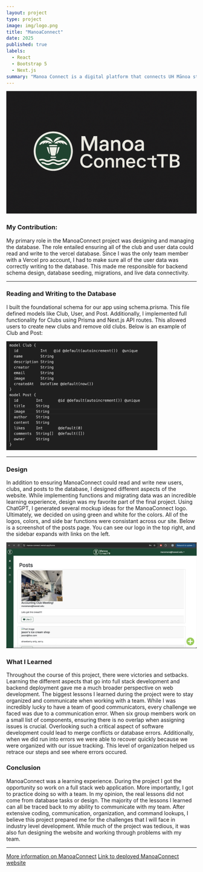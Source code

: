 ```yaml
---
layout: project
type: project
image: img/logo.png
title: "ManoaConnect"
date: 2025
published: true
labels:
  - React
  - Bootstrap 5
  - Next.js
summary: "Manoa Connect is a digital platform that connects UH Mānoa students with registered independent organizations based on their interests and academic background."
---
```

<img width="800px" class="rounded float-start pe-4" src="../img/connect.png">

<div style="clear: both;"></div>

### My Contribution:
My primary role in the ManoaConnect project was designing and managing the database. The role entailed ensuring all of the club and user data could read and write to the vercel database. Since I was the only team member with a Vercel pro account, I had to make sure all of the user data was correctly writing to the database. This made me responsible for backend schema design, database seeding, migrations, and live data connectivity.

---

### Reading and Writing to the Database
I built the foundational schema for our app using schema.prisma. This file defined models like Club, User, and Post. Additionally, I implemented full functionality for Clubs using Prisma and Next.js API routes. This allowed users to create new clubs and remove old clubs. Below is an example of Club and Post:

<div style="clear: both;"></div>

<img width="400px" class="rounded float-start pe-4" src="../img/schema.png">

<div style="clear: both;"></div>

---

### Design

In addition to ensuring ManoaConnect could read and write new users, clubs, and posts to the database, I designed different aspects of the website. While implementing functions and migrating data was an incredible learning experience, design was my favorite part of the final project. Using ChatGPT, I generated several mockup ideas for the ManoaConnect logo. Ultimately, we decided on using green and white for the colors. All of the logos, colors, and side bar functions were consistant across our site. Below is a screenshot of the posts page. You can see our logo in the top right, and the sidebar expands with links on the left.

<div style="clear: both;"></div>

<img width="800px" class="rounded float-start pe-4" src="../img/mc.png">

<div style="clear: both;"></div>

### What I Learned

Throughout the course of this project, there were victories and setbacks. Learning the different aspects that go into full stack development and backend deployment gave me a much broader perspective on web development. The biggest lessons I learned during the project were to stay organized and communicate when working with a team. While I was incredibly lucky to have a team of good communicators, every challenge we faced was due to a communication error. When six group members work on a small list of components, ensuring there is no overlap when assigning issues is crucial. Overlooking such a critical aspect of software development could lead to merge conflicts or database errors. Additionally, when we did run into errors we were able to recover quickly because we were organized with our issue tracking. This level of organization helped us retrace our steps and see where errors occured.


### Conclusion

ManoaConnect was a learning experience. During the project I got the opportunity so work on a full stack web application. More importantly, I got to practice doing so with a team. In my opinion, the real lessons did not come from database tasks or design. The majority of the lessons I learned can all be traced back to my ability to communicate with my team. After extensive coding, communication, organization, and command lookups, I believe this project prepared me for the challenges that I will face in industry level development. While much of the project was tedious, it was also fun designing the website and working through problems with my team.


---
[More information on ManoaConnect](https://manoaconnecttb.github.io/)
[Link to deployed ManoaConnect website](https://manoa-connect.vercel.app/)
